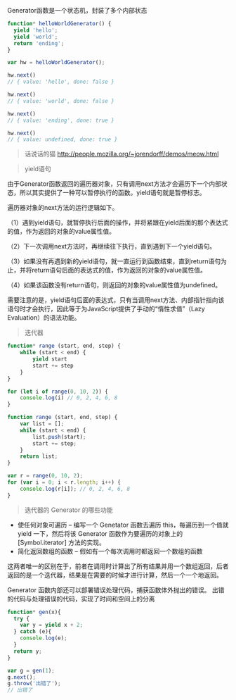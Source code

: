 Generator函数是一个状态机，封装了多个内部状态

```js
function* helloWorldGenerator() {
  yield 'hello';
  yield 'world';
  return 'ending';
}

var hw = helloWorldGenerator();

hw.next()
// { value: 'hello', done: false }

hw.next()
// { value: 'world', done: false }

hw.next()
// { value: 'ending', done: true }

hw.next()
// { value: undefined, done: true }


```
> 话说话的猫
http://people.mozilla.org/~jorendorff/demos/meow.html

> yield语句

由于Generator函数返回的遍历器对象，只有调用next方法才会遍历下一个内部状态，所以其实提供了一种可以暂停执行的函数。yield语句就是暂停标志。

遍历器对象的next方法的运行逻辑如下。

（1）遇到yield语句，就暂停执行后面的操作，并将紧跟在yield后面的那个表达式的值，作为返回的对象的value属性值。

（2）下一次调用next方法时，再继续往下执行，直到遇到下一个yield语句。

（3）如果没有再遇到新的yield语句，就一直运行到函数结束，直到return语句为止，并将return语句后面的表达式的值，作为返回的对象的value属性值。

（4）如果该函数没有return语句，则返回的对象的value属性值为undefined。

需要注意的是，yield语句后面的表达式，只有当调用next方法、内部指针指向该语句时才会执行，因此等于为JavaScript提供了手动的“惰性求值”（Lazy Evaluation）的语法功能。


> 迭代器

```js
function* range (start, end, step) {
    while (start < end) {
        yield start
        start += step
    }
}

for (let i of range(0, 10, 2)) {
    console.log(i) // 0, 2, 4, 6, 8
}

function range (start, end, step) {
    var list = [];
    while (start < end) {
        list.push(start);
        start += step;
    }
    return list;
}

var r = range(0, 10, 2);
for (var i = 0; i < r.length; i++) {
    console.log(r[i]); // 0, 2, 4, 6, 8
}
```

> 迭代器的 Generator 的哪些功能
- 使任何对象可遍历 – 编写一个 Genetator 函数去遍历 this，每遍历到一个值就 yield 一下，然后将该 Generator 函数作为要遍历的对象上的 [Symbol.iterator] 方法的实现。
- 简化返回数组的函数 – 假如有一个每次调用时都返回一个数组的函数


这两者唯一的区别在于，前者在调用时计算出了所有结果并用一个数组返回，后者返回的是一个迭代器，结果是在需要的时候才进行计算，然后一个一个地返回。

Generator 函数内部还可以部署错误处理代码，捕获函数体外抛出的错误。
出错的代码与处理错误的代码，实现了时间和空间上的分离
```js
function* gen(x){
  try {
    var y = yield x + 2;
  } catch (e){
    console.log(e);
  }
  return y;
}

var g = gen(1);
g.next();
g.throw('出错了');
// 出错了
```


